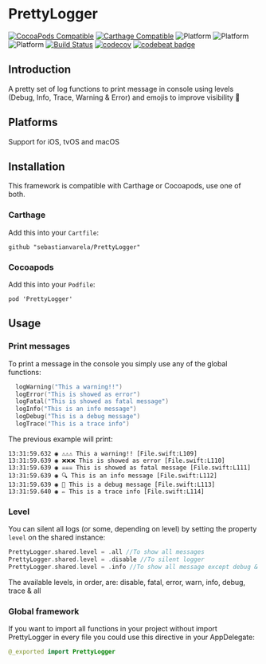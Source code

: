 # PrettyLogger

[![CocoaPods Compatible](https://img.shields.io/cocoapods/v/PrettyLogger.svg)](https://img.shields.io/cocoapods/v/PrettyLogger.svg)
[![Carthage Compatible](https://img.shields.io/badge/Carthage-compatible-4BC51D.svg?style=flat)](https://github.com/Carthage/Carthage)
![Platform](https://img.shields.io/badge/platform-iOS-blue.svg?style=flat) 
![Platform](https://img.shields.io/badge/platform-tvOS-blue.svg?style=flat)
![Platform](https://img.shields.io/badge/platform-mac-blue.svg?style=flat)
[![Build Status](https://travis-ci.org/sebastianvarela/PrettyLogger.svg?branch=master)](https://travis-ci.org/sebastianvarela/PrettyLogger) [![codecov](https://codecov.io/gh/sebastianvarela/PrettyLogger/branch/master/graph/badge.svg)](https://codecov.io/gh/sebastianvarela/PrettyLogger) [![codebeat badge](https://codebeat.co/badges/1e22ecfc-f09e-4ebe-86f9-2d114633489f)](https://codebeat.co/projects/github-com-sebastianvarela-prettylogger-master)

## Introduction
A pretty set of log functions to print message in console using levels (Debug, Info, Trace, Warning & Error) and emojis to improve visibility 💪

## Platforms 
Support for iOS, tvOS and macOS

## Installation
This framework is compatible with Carthage or Cocoapods, use one of both.
### Carthage
Add this into your `Cartfile`:
```ogdl
github "sebastianvarela/PrettyLogger" 
```
### Cocoapods
Add this into your `Podfile`:
```ogdl
pod 'PrettyLogger' 
```

## Usage
### Print messages
To print a message in the console you simply use any of the global functions:
```swift
  logWarning("This a warning!!")
  logError("This is showed as error")
  logFatal("This is showed as fatal message")
  logInfo("This is an info message")
  logDebug("This is a debug message")
  logTrace("This is a trace info")
```
The previous example will print: 
```ogdl 
13:31:59.632 ◉ ⚠️⚠️⚠️ This a warning!! [File.swift:L109]
13:31:59.639 ◉ ❌❌❌ This is showed as error [File.swift:L110]
13:31:59.639 ◉ ☠️☠️☠️ This is showed as fatal message [File.swift:L111]
13:31:59.639 ◉ 🔍 This is an info message [File.swift:L112]
13:31:59.639 ◉ 🐛 This is a debug message [File.swift:L113]
13:31:59.640 ◉ ✏️ This is a trace info [File.swift:L114]
```
### Level
You can silent all logs (or some, depending on level) by setting the property `level` on the shared instance:
```swift
PrettyLogger.shared.level = .all //To show all messages
PrettyLogger.shared.level = .disable //To silent logger
PrettyLogger.shared.level = .info //To show all message except debug & trace
```
The available levels, in order, are: disable, fatal, error, warn, info, debug, trace & all 
### Global framework
If you want to import all functions in your project without import PrettyLogger in every file you could use this directive in your AppDelegate: 
```swift
@_exported import PrettyLogger
```
